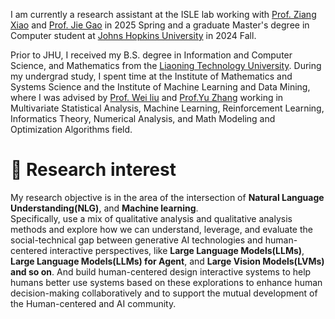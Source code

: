 
I am currently a research assistant at the ISLE lab working with [Prof. Ziang Xiao](https://www.ziangxiao.com/) and [Prof. Jie Gao](https://gaojie058.github.io/) in 2025 Spring and a graduate Master's degree in Computer student at [Johns Hopkins University](https://www.jhu.edu/) in 2024 Fall.

Prior to JHU, I received my B.S. degree in Information and Computer Science, and Mathematics from the [Liaoning Technology University](https://en.lntu.edu.cn/). During my undergrad study, I spent time at the Institute of Mathematics and Systems Science and the Institute of Machine Learning and Data Mining, where I was advised by [Prof. Wei liu](https://www.researchgate.net/profile/Wei-Liu-523) and [Prof.Yu Zhang](https://www.researchgate.net/profile/Yu-Zhang-264) working in Multivariate Statistical Analysis, Machine Learning, Reinforcement Learning, Informatics Theory, Numerical Analysis, and Math Modeling and Optimization Algorithms field.
# 🤔 Research interest
My research objective is in the area of the intersection of **Natural Language Understanding(NLG)**, and **Machine learning**. \
Specifically, use a mix of qualitative analysis and qualitative analysis methods and explore how we can understand, leverage, and evaluate the social-technical gap between generative AI technologies and human-centered interactive perspectives, like **Large Language Models(LLMs)**, **Large Language Models(LLMs) for Agent**, and **Large Vision Models(LVMs) and so on**. And build human-centered design interactive systems to help humans better use systems based on these explorations to enhance human decision-making collaboratively and to support the mutual development of the Human-centered and AI community. 

